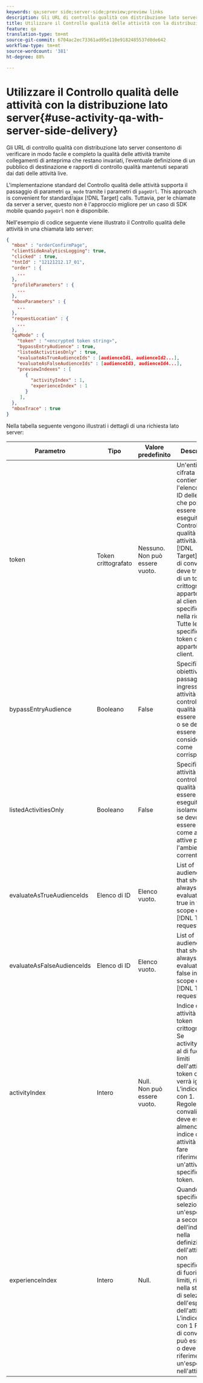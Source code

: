 ```yaml
---
keywords: qa;server side;server-side;preview;preview links
description: Gli URL di controllo qualità con distribuzione lato server consentono di verificare in modo facile e completo la qualità delle attività tramite collegamenti di anteprima che restano invariati, l’eventuale definizione di un pubblico di destinazione e rapporti di controllo qualità mantenuti separati dai dati delle attività live.
title: Utilizzare il Controllo qualità delle attività con la distribuzione lato server
feature: qa
translation-type: tm+mt
source-git-commit: 6704ac2ec73361ad95e110e9182485537d0de642
workflow-type: tm+mt
source-wordcount: '381'
ht-degree: 88%

---
```



# Utilizzare il Controllo qualità delle attività con la distribuzione lato server{#use-activity-qa-with-server-side-delivery}

Gli URL di controllo qualità con distribuzione lato server consentono di verificare in modo facile e completo la qualità delle attività tramite collegamenti di anteprima che restano invariati, l’eventuale definizione di un pubblico di destinazione e rapporti di controllo qualità mantenuti separati dai dati delle attività live.

L&#39;implementazione standard del Controllo qualità delle attività supporta il passaggio di parametri `qa_mode` tramite i parametri di `pageUrl`. This approach is convenient for standard/ajax [!DNL Target] calls. Tuttavia, per le chiamate da server a server, questo non è l&#39;approccio migliore per un caso di SDK mobile quando `pageUrl` non è disponibile.

Nell&#39;esempio di codice seguente viene illustrato il Controllo qualità delle attività in una chiamata lato server:

```json
{
  "mbox" : "orderConfirmPage",
  "clientSideAnalyticsLogging": true,
  "clicked" : true,
  "tntId" : "12121212.17_01",
  "order" : {
    ...
  },
  "profileParameters" : {
    ...
  },
  "mboxParameters" : {
    ...
  },
  "requestLocation" : {
    ...
  },
  "qaMode" : {
    "token" : "<encrypted token string>",
    "bypassEntryAudience" : true,
    "listedActivitiesOnly" : true,
    "evaluateAsTrueAudienceIds" : [audienceId1, audienceId2...],
    "evaluateAsFalseAudienceIds" : [audienceId3, audienceId4...],
    "previewIndexes" : [
       {
         "activityIndex" : 1,
         "experienceIndex" : 1
       }
     ],
  },
  "mboxTrace" : true
}
```

Nella tabella seguente vengono illustrati i dettagli di una richiesta lato server:

| Parametro | Tipo | Valore predefinito | Descrizione |
|--- |--- |--- |--- |
| token | Token crittografato | Nessuno.<br>Non può essere vuoto. | Un&#39;entità cifrata che contiene l&#39;elenco degli ID delle attività che possono essere eseguite in Controllo qualità delle attività.<br>[!DNL Target]Regole di convalida: deve trattarsi di un token crittografato appartenente al client specificato nella richiesta Tutte le attività specificate nel token devono appartenere al client. |
| bypassEntryAudience | Booleano | False | Specifica se gli obiettivi dei passaggi di ingresso per le attività di controllo qualità devono essere valutati o se devono essere considerati come corrispondenti. |
| listedActivitiesOnly | Booleano | False | Specifica se le attività di controllo qualità devono essere eseguite in isolamento o se devono essere valutate come attività attive per l&#39;ambiente corrente. |
| evaluateAsTrueAudienceIds | Elenco di ID | Elenco vuoto. | List of audience IDs that should always be evaluated as true in the scope of the [!DNL Target] request. |
| evaluateAsFalseAudienceIds | Elenco di ID | Elenco vuoto. | List of audience IDs that should always be evaluated as false in the scope of the [!DNL Target] request. |
| activityIndex | Intero | Null.<br>Non può essere vuoto. | Indice di attività nel token crittografato. Se activityIndex è al di fuori dei limiti dell&#39;attività nel token o se null, verrà ignorato. L’indice inizia con 1.<br>Regole di convalida: deve esserci almeno un indice di attività e deve fare riferimento a un&#39;attività specificata nel token. |
| experienceIndex | Intero | Null. | Quando specificato, seleziona un&#39;esperienza a seconda dell’indice nella definizione dell&#39;attività. Se non specificato o al di fuori dei limiti, rientrerà nella strategia di selezione dell&#39;esperienza dell&#39;attività. L’indice inizia con 1 Regole di convalida: può essere null o deve fare riferimento a un&#39;esperienza nell&#39;attività. |